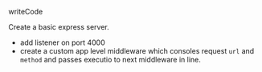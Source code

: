 writeCode

Create a basic express server.

- add listener on port 4000
- create a custom app level middleware which consoles request `url` and `method` and passes executio to next middleware in line.
